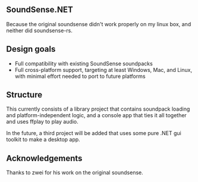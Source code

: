 ## SoundSense.NET
Because the original soundsense didn't work properly on my linux box, and neither did soundsense-rs.

## Design goals
- Full compatibility with existing SoundSense soundpacks
- Full cross-platform support, targeting at least Windows, Mac, and Linux, with minimal effort needed to port to future platforms

## Structure
This currently consists of a library project that contains soundpack loading and platform-independent logic, and a console app that ties it all together and uses ffplay to play audio.

In the future, a third project will be added that uses some pure .NET gui toolkit to make a desktop app.

## Acknowledgements
Thanks to zwei for his work on the original soundsense.
